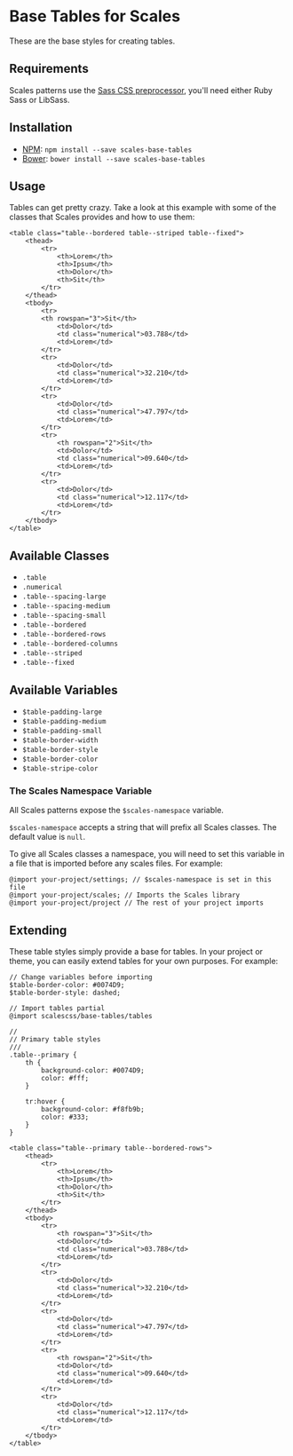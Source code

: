 # Base Tables for Scales

These are the base styles for creating tables.

## Requirements

Scales patterns use the [Sass CSS preprocessor](http://sass-lang.com/), you'll need either Ruby Sass or LibSass.

## Installation

* [NPM](http://npmjs.com): `npm install --save scales-base-tables`
* [Bower](http://bower.io/): `bower install --save scales-base-tables`

## Usage

Tables can get pretty crazy. Take a look at this example with some of the classes that Scales provides and how to use them:

```
<table class="table--bordered table--striped table--fixed">
    <thead>
        <tr>
            <th>Lorem</th>
            <th>Ipsum</th>
            <th>Dolor</th>
            <th>Sit</th>
        </tr>
    </thead>
    <tbody>
        <tr>
        <th rowspan="3">Sit</th>
            <td>Dolor</td>
            <td class="numerical">03.788</td>
            <td>Lorem</td>
        </tr>
        <tr>
            <td>Dolor</td>
            <td class="numerical">32.210</td>
            <td>Lorem</td>
        </tr>
        <tr>
            <td>Dolor</td>
            <td class="numerical">47.797</td>
            <td>Lorem</td>
        </tr>
        <tr>
            <th rowspan="2">Sit</th>
            <td>Dolor</td>
            <td class="numerical">09.640</td>
            <td>Lorem</td>
        </tr>
        <tr>
            <td>Dolor</td>
            <td class="numerical">12.117</td>
            <td>Lorem</td>
        </tr>
    </tbody>
</table>
```

## Available Classes

* `.table`
* `.numerical`
* `.table--spacing-large`
* `.table--spacing-medium`
* `.table--spacing-small`
* `.table--bordered`
* `.table--bordered-rows`
* `.table--bordered-columns`
* `.table--striped`
* `.table--fixed`

## Available Variables

* `$table-padding-large`
* `$table-padding-medium`
* `$table-padding-small`
* `$table-border-width`
* `$table-border-style`
* `$table-border-color`
* `$table-stripe-color`

### The Scales Namespace Variable

All Scales patterns expose the `$scales-namespace` variable.

`$scales-namespace` accepts a string that will prefix all Scales classes. The default value is `null`.

To give all Scales classes a namespace, you will need to set this variable in a file that is imported before any scales files. For example:

```
@import your-project/settings; // $scales-namespace is set in this file
@import your-project/scales; // Imports the Scales library
@import your-project/project // The rest of your project imports
```

## Extending

These table styles simply provide a base for tables. In your project or theme, you can easily extend tables for your own purposes. For example:

```
// Change variables before importing
$table-border-color: #0074D9;
$table-border-style: dashed;

// Import tables partial
@import scalescss/base-tables/tables

//
// Primary table styles
///
.table--primary {
    th {
        background-color: #0074D9;
        color: #fff;
    }

    tr:hover {
        background-color: #f8fb9b;
        color: #333;
    }
}
```
```
<table class="table--primary table--bordered-rows">
    <thead>
        <tr>
            <th>Lorem</th>
            <th>Ipsum</th>
            <th>Dolor</th>
            <th>Sit</th>
        </tr>
    </thead>
    <tbody>
        <tr>
            <th rowspan="3">Sit</th>
            <td>Dolor</td>
            <td class="numerical">03.788</td>
            <td>Lorem</td>
        </tr>
        <tr>
            <td>Dolor</td>
            <td class="numerical">32.210</td>
            <td>Lorem</td>
        </tr>
        <tr>
            <td>Dolor</td>
            <td class="numerical">47.797</td>
            <td>Lorem</td>
        </tr>
        <tr>
            <th rowspan="2">Sit</th>
            <td>Dolor</td>
            <td class="numerical">09.640</td>
            <td>Lorem</td>
        </tr>
        <tr>
            <td>Dolor</td>
            <td class="numerical">12.117</td>
            <td>Lorem</td>
        </tr>
    </tbody>
</table>
```
